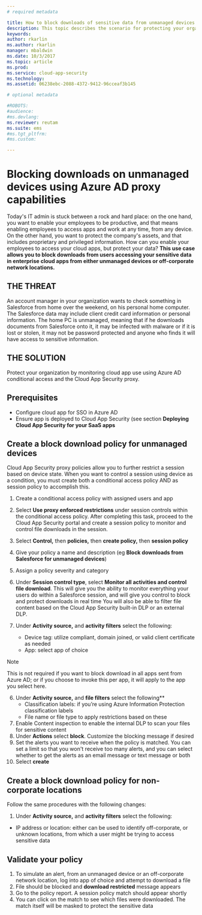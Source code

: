 ```yaml
---
# required metadata

title: How to block downloads of sensitive data from unmanaged devices using Azure AD proxy capabilities| Microsoft Docs
description: This topic describes the scenario for protecting your organization against downloads of sensitive data by unmanaged devicesusing Azure AD proxy capabilities.
keywords:
author: rkarlin
ms.author: rkarlin
manager: mbaldwin
ms.date: 10/3/2017
ms.topic: article
ms.prod:
ms.service: cloud-app-security
ms.technology:
ms.assetid: 06238ebc-2088-4372-9412-96cceaf3b145

# optional metadata

#ROBOTS:
#audience:
#ms.devlang:
ms.reviewer: reutam
ms.suite: ems
#ms.tgt_pltfrm:
#ms.custom:

---
```


# Blocking downloads on unmanaged devices using Azure AD proxy capabilities

Today's IT admin is stuck between a rock and hard place: on the one hand, you want to enable your employees to be productive, and that means enabling employees to access apps and work at any time, from any device. On the other hand, you want to protect the company's assets, and that includes proprietary and privileged information. How can you enable your employees to access your cloud apps, but protect your data? **This use case allows you to block downloads from users accessing your sensitive data in enterprise cloud apps from either unmanaged devices or off-corporate network locations.**


## THE THREAT
An account manager in your organization wants to check something in Salesforce from home over the weekend, on his personal home computer. The Salesforce data may include client credit card information or personal information. The home PC is unmanaged, meaning that if he downloads documents from Salesforce onto it, it may be infected with malware or if it is lost or stolen, it may not be password protected and anyone who finds it will have access to sensitive information. 

## THE SOLUTION
Protect your organization by monitoring cloud app use using Azure AD conditional access and the Cloud App Security proxy.  

## Prerequisites

- Configure cloud app for SSO in Azure AD  
- Ensure app is deployed to Cloud App Security (see section **Deploying Cloud App Security for your SaaS apps**  

## Create a block download policy for unmanaged devices  

Cloud App Security proxy policies allow you to further restrict a session based on device state. When you want to control a session using device as a condition, you must create both a conditional access policy AND as session policy to accomplish this.  
1. Create a conditional access policy with assigned users and app
2. Select **Use proxy enforced restrictions** under session controls within the conditional access policy. After completing this task, proceed to the Cloud App Security portal and create a session policy to monitor and control file downloads in the session.  

1. Select **Control,** then **policies,** then **create policy,** then **session policy** 
2. Give your policy a name and description (eg **Block downloads from Salesforce for unmanaged devices**) 
3. Assign a policy severity and category 
4. Under **Session control type**, select **Monitor all activities and control file download**. This will give you the ability to monitor everything your users do within a Salesforce session, and will give you control to block and protect downloads in real time 
You will also be able to filter file content based on the Cloud App Security built-in DLP or an external DLP. 
5. Under **Activity source,** and **activity filters** select the following: 
    - Device tag: utilize compliant, domain joined, or valid client certificate as needed 
    - App: select app of choice 
 > [!NOTE]
 > This is not required if you want to block download in all apps sent from Azure AD; or if you choose to invoke this per app, it will apply to the app you select here.

6. Under **Activity source,** and **file filters** select the following** 
    - Classification labels: if you’re using Azure Information Protection classification labels 
    - File name or file type to apply restrictions based on these 
7. Enable Content inspection to enable the internal DLP to scan your files for sensitive content 
8. Under **Actions** select **block**. Customize the blocking message if desired  
9. Set the alerts you want to receive when the policy is matched. You can set a limit so that you won't receive too many alerts, and you can select whether to get the alerts as an email message or text message or both 
10. Select **create**  
 
## Create a block download policy for non-corporate locations   

Follow the same procedures with the following changes: 

1. Under **Activity source,** and **activity filters** select the following: 

  - IP address or location: either can be used to identify off-corporate, or unknown locations, from which a user might be trying to access sensitive data 

## Validate your policy 

1. To simulate an alert, from an unmanaged device or an off-corporate network location, log into app of choice and attempt to download a file 
2. File should be blocked and **download restricted** message appears 
3. Go to the policy report. A session policy match should appear shortly 
4. You can click on the match to see which files were downloaded. The match itself will be masked to protect the sensitive data 

